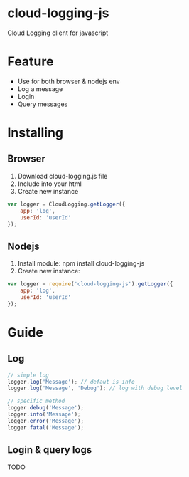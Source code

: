 # cloud-logging-js

Cloud Logging client for javascript

# Feature
- Use for both browser & nodejs env
- Log a message
- Login
- Query messages

# Installing 

## Browser 
1. Download cloud-logging.js file
2. Include into your html
3. Create new instance

```js
var logger = CloudLogging.getLogger({
	app: 'log',
	userId: 'userId'
});
```

## Nodejs
1. Install module: npm install cloud-logging-js
2. Create new instance:

```js
var logger = require('cloud-logging-js').getLogger({
	app: 'log',
	userId: 'userId'
});
```

# Guide 

## Log

```js
// simple log
logger.log('Message'); // defaut is info
logger.log('Message', 'Debug'); // log with debug level

// specific method
logger.debug('Message');
logger.info('Message');
logger.error('Message');
logger.fatal('Message');
```

## Login & query logs
TODO